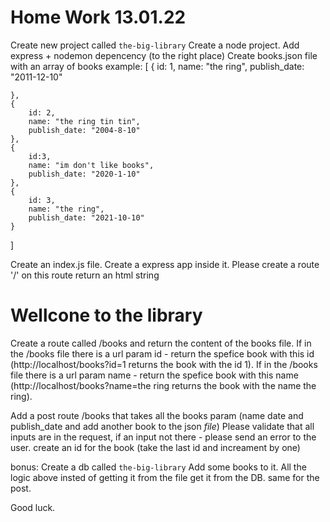 # Home Work 13.01.22
Create new project called `the-big-library`
Create a node project.
Add express + nodemon depencency (to the right place)
Create books.json file with an array of books 
example: [
    {
        id: 1,
        name: "the ring",
        publish_date: "2011-12-10"

    },
    {
        id: 2,
        name: "the ring tin tin",
        publish_date: "2004-8-10"
    },
    {
        id:3,
        name: "im don't like books",
        publish_date: "2020-1-10"
    },
    {
        id: 3,
        name: "the ring",
        publish_date: "2021-10-10"
    }
]

Create an index.js file.
Create a express app inside it.
Please create a route '/' on this route return an html string <h1>Wellcone to the library</h1>
Create a route called /books and return the content of the books file.
If in the /books file there is a url param id - return the spefice book with this id (http://localhost/books?id=1 returns the book with the id 1).
If in the /books file there is a url param name - return the spefice book with this name (http://localhost/books?name=the ring returns the book with the name the ring).

Add a post route /books that takes all the books param (name date and publish_date and add another book to the json *file*)
Please validate that all inputs are in the request, if an input not there - please send an error to the user.
create an id for the book (take the last id and increament by one)

bonus:
Create a db called `the-big-library`
Add some books to it.
All the logic above insted of getting it from the file get it from the DB.
same for the post.

Good luck.



